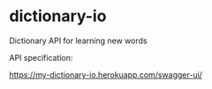 # dictionary-io

Dictionary API for learning new words

API specification:

https://my-dictionary-io.herokuapp.com/swagger-ui/
